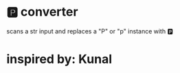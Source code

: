 # 🅿️ converter
 scans a  str input and replaces a "P" or "p" instance with 🅿️ 
# inspired by: Kunal 
